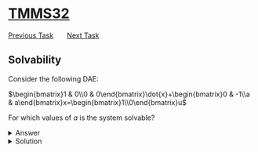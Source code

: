 # [TMMS32](./README.md)
[Previous Task](./orderreduction.md) &nbsp;&nbsp;&nbsp;&nbsp;&nbsp;    [Next Task](./README.md)
## Solvability

Consider the following DAE:

$\begin{bmatrix}1 & 0\\0 & 0\end{bmatrix}\dot{x}+\begin{bmatrix}0 & -1\\a & a\end{bmatrix}x=\begin{bmatrix}1\\0\end{bmatrix}u$

For which values of $a$ is the system solvable?

<details>
<summary>
Answer
</summary>

$a\ne 0$

</details>

<details>
<summary>
Solution
</summary>
A first-order system on the form $\mathbf{A}x=\mathbf{B}$ is solvable if $\det(\mathbf{A})\ne 0$.

We can rewrite our DAE to the same form by converting to Laplace:

$\left(\begin{bmatrix}1 & 0\\0 & 0\end{bmatrix}s +\begin{bmatrix}0 & -1\\a & a\end{bmatrix}\right)x=\begin{bmatrix}1\\0\end{bmatrix}u \Rightarrow$

$\begin{bmatrix}s & -1\\a & a\end{bmatrix}x=\begin{bmatrix}1\\0\end{bmatrix}u $

$\det(\mathbf{A}) = \det\begin{bmatrix}s & -1\\a & a\end{bmatrix} = a(s+1)$

As can be seen, the system is solvable assuming $a\ne 0$.
</details>
<br>


